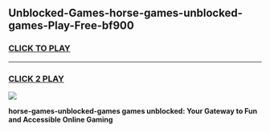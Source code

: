 
## Unblocked-Games-horse-games-unblocked-games-Play-Free-bf900
<h3>
<a href="https://premium76.site?title=horse-games-unblocked-games&ref=21A">CLICK TO PLAY</a></h3>
<hr>

<h3>
<a href="https://premium76.site?title=horse-games-unblocked-games&ref=21A">CLICK 2 PLAY</a>
  
</h3>

<a href="https://premium76.site?title=horse-games-unblocked-games&ref=21A"><img src="https://clearcache.store/games.png"></a>


**horse-games-unblocked-games games unblocked: Your Gateway to Fun and Accessible Online Gaming**
